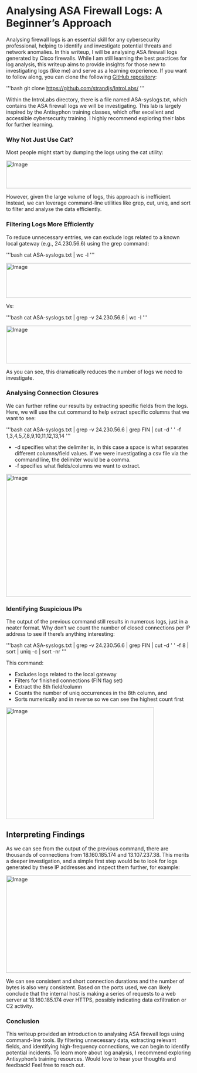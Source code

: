 # **Analysing ASA Firewall Logs: A Beginner’s Approach**

Analysing firewall logs is an essential skill for any cybersecurity professional, helping to identify and investigate potential threats and network anomalies. In this writeup, I will be analysing ASA firewall logs generated by Cisco firewalls. While I am still learning the best practices for log analysis, this writeup aims to provide insights for those new to investigating logs (like me) and serve as a learning experience. 
If you want to follow along, you can clone the following [GitHub repository](https://github.com/strandjs/IntroLabs):

'''bash
git clone https://github.com/strandjs/IntroLabs/
'''

Within the IntroLabs directory, there is a file named ASA-syslogs.txt, which contains the ASA firewall logs we will be investigating. This lab is largely inspired by the Antisyphon training classes, which offer excellent and accessible cybersecurity training. I highly recommend exploring their labs for further learning.


### **Why Not Just Use Cat?**

Most people might start by dumping the logs using the cat utility:

<img width="602" height="76" alt="Image" src="https://github.com/user-attachments/assets/9fc56be3-ed70-4060-9a79-3728bd9d5aca" />

However, given the large volume of logs, this approach is inefficient. Instead, we can leverage command-line utilities like grep, cut, uniq, and sort to filter and analyse the data efficiently. 

### **Filtering Logs More Efficiently**

To reduce unnecessary entries, we can exclude logs related to a known local gateway (e.g., 24.230.56.6) using the grep command:

'''bash
cat ASA-syslogs.txt | wc -l 
'''

<img width="533" height="95" alt="Image" src="https://github.com/user-attachments/assets/347f5da2-8de7-4881-ac1b-ce0635e34a99" />


Vs:


'''bash
cat ASA-syslogs.txt | grep -v 24.230.56.6 | wc -l 
'''

<img width="677" height="103" alt="Image" src="https://github.com/user-attachments/assets/7e3d5187-1878-4b47-9708-15ddb39829eb" />

As you can see, this dramatically reduces the number of logs we need to investigate. 

### **Analysing Connection Closures** 

We can further refine our results by extracting specific fields from the logs. Here, we will use the cut command to help extract specific columns that we want to see:

'''bash
cat ASA-syslogs.txt | grep -v 24.230.56.6 | grep FIN | cut -d ' ' -f 1,3,4,5,7,8,9,10,11,12,13,14
'''

- -d specifies what the delimiter is, in this case a space is what separates different columns/field values. If we were investigating a csv file via the command line, the delimiter would be a comma. 
- -f specifies what fields/columns we want to extract. 

<img width="940" height="335" alt="Image" src="https://github.com/user-attachments/assets/2feb0b75-5a0a-4dc5-8d09-00bc2d767912" />


### **Identifying Suspicious IPs**

The output of the previous command still results in numerous logs, just in a neater format. Why don’t we count the number of closed connections per IP address to see if there’s anything interesting:

'''bash
cat ASA-syslogs.txt | grep -v 24.230.56.6 | grep FIN | cut -d ' ' -f 8 | sort | uniq -c | sort -nr
'''

This command:
- Excludes logs related to the local gateway
- Filters for finished connections (FIN flag set)
- Extract the 8th field/column
- Counts the number of uniq occurrences in the 8th column, and
- Sorts numerically and in reverse so we can see the highest count first

<img width="403" height="305" alt="Image" src="https://github.com/user-attachments/assets/960b6d48-8b8b-498f-8c1f-721bb1603217" />

## **Interpreting Findings**

As we can see from the output of the previous command, there are thousands of connections from 18.160.185.174 and 13.107.237.38. This merits a deeper investigation, and a simple first step would be to look for logs generated by these IP addresses and inspect them further, for example:

<img width="940" height="266" alt="Image" src="https://github.com/user-attachments/assets/dddfe521-e1e2-448c-8cd3-74e473df0d6c" />

We can see consistent and short connection durations and the number of bytes is also very consistent. Based on the ports used, we can likely conclude that the internal host is making a series of requests to a web server at 18.160.185.174 over HTTPS, possibly indicating data exfiltration or C2 activity. 

### **Conclusion**

This writeup provided an introduction to analysing ASA firewall logs using command-line tools. By filtering unnecessary data, extracting relevant fields, and identifying high-frequency connections, we can begin to identify potential incidents. To learn more about log analysis, I recommend exploring Antisyphon’s training resources. 
Would love to hear your thoughts and feedback! Feel free to reach out.

